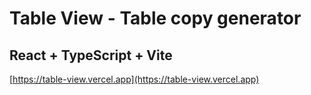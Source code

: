 # Table View - Table copy generator
## React + TypeScript + Vite

[https://table-view.vercel.app](https://table-view.vercel.app)
